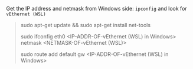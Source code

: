 Get the IP address and netmask from Windows side: `ipconfig` and look for `vEthernet (WSL)`

> sudo apt-get update && sudo apt-get install net-tools
>
> sudo ifconfig eth0 <IP-ADDR-OF-vEthernet (WSL) in Windows> netmask <NETMASK-OF-vEthernet (WSL)>
>
> sudo route add default gw <IP-ADDR-OF-vEthernet (WSL) in Windows>
